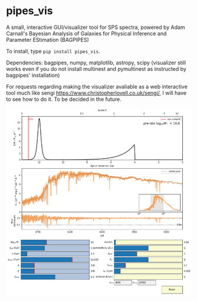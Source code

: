 # pipes_vis
A small, interactive GUI/visualizer tool for SPS spectra, powered by Adam Carnall's Bayesian Analysis of Galaxies for Physical Inference and Parameter EStimation (BAGPIPES) <br>

To install, type `pip install pipes_vis`. <br>

Dependencies: bagpipes, numpy, matplotlib, astropy, scipy (visualizer still works even if you do not install multinest and pymultinest as instructed by bagpipes' installation) <br>

For requests regarding making the visualizer avaliable as a web interactive tool much like sengi https://www.christopherlovell.co.uk/sengi/, I will have to see how to do it. To be decided in the future.<br>

![alt text](https://github.com/HinLeung622/pipes_vis/blob/main/readme_image.png?raw=true)
